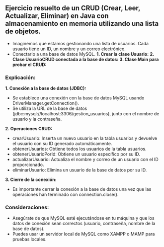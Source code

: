 ## Ejercicio resuelto de un CRUD (Crear, Leer, Actualizar, Eliminar) en Java con almacenamiento en memoria utilizando una lista de objetos.
- Imaginemos que estamos gestionando una lista de usuarios. Cada usuario tiene un ID, un nombre y un correo electrónico.
- Conectarlo a una base de datos MySQL.
**1. Crear la clase Usuario:**
**2. Clase UsuarioCRUD conectada a la base de datos:**
**3. Clase Main para probar el CRUD:**

### Explicación:
**1. Conexión a la base de datos (JDBC):**
- Se establece una conexión con la base de datos MySQL usando DriverManager.getConnection().
- Se utiliza la URL de la base de datos (jdbc:mysql://localhost:3306/gestion_usuarios), junto con el nombre de usuario y la contraseña.

**2. Operaciones CRUD:**
- crearUsuario: Inserta un nuevo usuario en la tabla usuarios y devuelve el usuario con su ID generado automáticamente.
- obtenerUsuarios: Obtiene todos los usuarios de la tabla usuarios.
- obtenerUsuarioPorId: Obtiene un usuario específico por su ID.
- actualizarUsuario: Actualiza el nombre y correo de un usuario con el ID proporcionado.
- eliminarUsuario: Elimina un usuario de la base de datos por su ID.

**3. Cierre de la conexión:**
- Es importante cerrar la conexión a la base de datos una vez que las operaciones han terminado con connection.close().

### Consideraciones:
- Asegúrate de que MySQL esté ejecutándose en tu máquina y que los datos de conexión sean correctos (usuario, contraseña, nombre de la base de datos).
- Puedes usar un servidor local de MySQL como XAMPP o MAMP para pruebas locales. 

